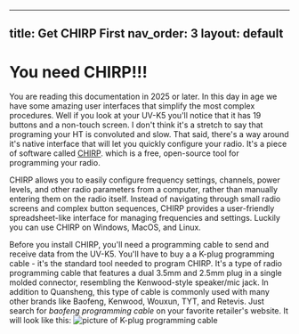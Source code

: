 
---
title: Get CHIRP First
nav_order: 3
layout: default
---

# You need CHIRP!!!

You are reading this documentation in 2025 or later. In this day in age we have some amazing user interfaces that simplify the most complex procedures. Well if you look at your UV-K5 you'll notice that it has 19 buttons and a non-touch screen. I don't think it's a stretch to say that programing your HT is convoluted and slow. That said, there's a way around it's native interface that will let you quickly configure your radio. It's a piece of software called [CHIRP](https://chirpmyradio.com/projects/chirp/wiki/Home). which is a free, open-source tool for programming your radio.

CHIRP allows you to easily configure frequency settings, channels, power levels, and other radio parameters from a computer, rather than manually entering them on the radio itself. Instead of navigating through small radio screens and complex button sequences, CHIRP provides a user-friendly spreadsheet-like interface for managing frequencies and settings. Luckily you can use CHIRP on Windows, MacOS, and Linux.

Before you install CHIRP, you'll need a programming cable to send and receive data from the UV-K5. You'll have to buy a a K-plug programming cable - it's the standard tool needed to program CHIRP. It's a type of radio programming cable that features a dual 3.5mm and 2.5mm plug in a single molded connector, resembling the Kenwood-style speaker/mic jack. In addition to Quansheng, this type of cable is commonly used with many other brands like Baofeng, Kenwood, Wouxun, TYT, and Retevis. Just search for _baofeng programming cable_ on your favorite retailer's website. It will look like this: ![picture of K-plug programming cable](images/baofeng.png)
